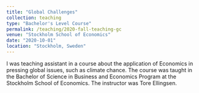 ```yaml
---
title: "Global Challenges"
collection: teaching
type: "Bachelor's Level Course"
permalink: /teaching/2020-fall-teaching-gc
venue: "Stockholm School of Economics"
date: "2020-10-01"
location: "Stockholm, Sweden"
---
```


I was teaching assistant in a course about the application of Economics in pressing global issues, such as climate chance. The course was taught in the Bachelor of Science in Business and Economics Program at the Stockholm School of Economics. The instructor was Tore Ellingsen.